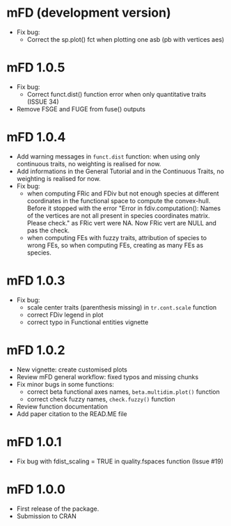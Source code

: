 # mFD (development version)
* Fix bug:
  * Correct the sp.plot() fct when plotting one asb (pb with vertices aes)

# mFD 1.0.5
* Fix bug:
  * Correct funct.dist() function error when only quantitative traits (ISSUE 34)
* Remove FSGE and FUGE from fuse() outputs

# mFD 1.0.4
* Add warning messages in `funct.dist` function: when using only continuous 
traits, no weighting is realised for now.
* Add informations in the General Tutorial and in the Continuous Traits,
no weighting is realised for now.
* Fix bug:
  * when computing FRic and FDiv but not enough species at different
coordinates in the functional space to compute the convex-hull. Before it 
stopped with the error "Error in fdiv.computation(): Names of the vertices are 
not all present in species coordinates matrix. Please check." as FRic vert
were NA. Now FRic vert are NULL and pas the check.
  * when computing FEs with fuzzy traits, attribution of species to wrong FEs,
so when computing FEs, creating as many FEs as species.

# mFD 1.0.3

* Fix bug: 
  * scale center traits (parenthesis missing) in `tr.cont.scale` function
  * correct FDiv legend in plot
  * correct typo in Functional entities vignette

# mFD 1.0.2

* New vignette: create customised plots
* Review mFD general workflow: fixed typos and missing chunks
* Fix minor bugs in some functions:
  * correct beta functional axes names, `beta.multidim.plot()` function
  * correct check fuzzy names, `check.fuzzy()` function
* Review function documentation
* Add paper citation to the READ.ME file

# mFD 1.0.1

* Fix bug with fdist_scaling = TRUE in quality.fspaces function (Issue #19)


# mFD 1.0.0

* First release of the package.
* Submission to CRAN





